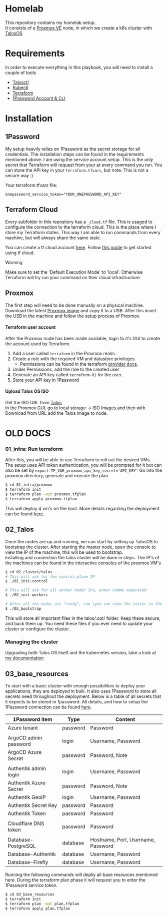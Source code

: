 # Homelab
This repository contains my homelab setup.  
It consists of a [Proxmox VE](https://www.proxmox.com/en/proxmox-ve) node, in which we create a k8s cluster with [TalosOS](talos.dev)

# Requirements
In order to execute everything in this playbook, you will need to install a couple of tools
- [Talosctl](https://www.talos.dev/v1.6/introduction/getting-started/#talosctl)
- [Kubectl](https://kubernetes.io/docs/tasks/tools/#kubectl)
- [Terraform](https://developer.hashicorp.com/terraform/install)
- [1Password Account & CLI](https://developer.1password.com/docs/cli/)

# Installation
## 1Password
My setup heavily relies on 1Password as the secret storage for all credentials. The installation steps can be found in the requirements mentioned above. I am using the service account setup. This is the only secret that Terraform will request from your at every command you run. 
You can store the API key in your `terraform.tfvars`, but note. This is not a secure way :) 

Your terraform.tfvars file:
```
onepassword_service_token="YOUR_ONEPASSWORD_API_KEY"
```

## Terraform Cloud
Every subfolder in this repository has a `_cloud.tf` file. This is usaged to configure the connection to the terraform cloud. This is the place where I store my Terraform states. This way I am able to run commands from every machine, but will always share the same state. 

You can create a tf cloud account [here](https://app.terraform.io/session). Follow [this guide](https://developer.hashicorp.com/terraform/tutorials/cloud-get-started) to get started using tf cloud. 

> [!WARNING]  
> Make sure to set the 'Default Execution Mode' to 'local'. Otherwise Terraform will try run your command on their cloud infrastructure. 

## Proxmox
The first step will need to be done manually on a physical machine.  
Download the latest [Proxmox image](https://www.proxmox.com/en/downloads/category/iso-images-pve) and copy it to a USB. After this insert the USB in the machine and follow the setup process of Proxmox.  

#### Terraform user account
After the Proxmox node has been made available, login to it's GUI to create the account used by Terraform.
1. Add a user called `terraform` in the Proxmox realm.
2. Create a role with the required VM and datastore privileges.
   - Permissions can be found in the terraform [provider docs](https://registry.terraform.io/providers/Telmate/proxmox/latest/docs).
3. Under Permissions, add the role to the created user
4. Generate an API key called `terraform-01` for the user.
5. Store your API key in 1Password

#### Upload Talos OS ISO 
Get the ISO URL from [Talos](https://github.com/siderolabs/talos/releases)  
In the Proxmox GUI, go to local storage -> ISO Images and then with Download from URL add the Talos image to node.


# OLD DOCS
### 01_infra: Run terraform
After this, you will be able to use Terraform to roll out the desired VMs.  
The setup uses API token authentication, you will be prompted for it but can also be set by `export TF_VAR_proxmox_api_key_secret='API_KEY'`
Go into the proxmox directory, generate and execute the plan  
```bash
$ cd 01_infra/proxmox
$ terraform init
$ terraform plan -out proxmox.tfplan
$ terraform apply proxmox.tfplan 
```

This will deploy 4 vm's on the host. More details regarding the deployment can be found [here](01_infra/README.md).

## 02_Talos
Once the nodes are up and running, we can start by setting up TalosOS to bootstrap the cluster.
After starting the master node, open the console to view the IP of the machine, this will be used to bootstrap.  
Installing and connection the talos cluster will be done in steps. The IP's of the machines can be found in the interactive consoles of the proxmox VM's
 ```bash
$ cd 02_cluster/talos
# This will ask for the control-plane IP
$ ./01_init-control

# This will ask for all worker noder IPs, enter comma seperated
$ ./02_init-workers

# After all the nodes are "ready", run (you can view the status in the Proxmox console window)
$ ./03_bootstrap
```

This will store all important files in the talos/.out/ folder. Keep these secure, and back them up. You need these files if you ever need to update your cluster or configure the cluster. 

### Managing the cluster
Upgrading both Talos OS itself and the kubernetes version, take a look at [my documentation](02_cluster/README.md)

## 03_base_resources
To start with a basic cluster with enough possibilities to deploy your applications, they are deployed in bulk. It also uses 1Password to store all secrets need throughout the deployment. 
Below is a table of all secrets that it expects to be stored in 1password. All details, and how to setup the 1Password connection can be found [here](03_base_resources/README.md).

| 1Password item         | Type      | Content            |
|------------------------|-----------|--------------------|
| Azure tenant           | password  | Password           |
||||
| ArgoCD admin password  | login     | Username, Password |
| ArgoCD Azure Secret    | password  | Password, Note     |
||||
| Authentik admin login  | login     | Username, Password |
| Authentik Azure Secret | password  | Password, Note     |
| Authentik GeoIP        | login     | Username, Password |
| Authentik Secret Key   | password  | Password           |
| Authentik Token        | password  | Password           |
||||
| Cloudflare DNS token   | password  | Password           |
||||
| Database-PostgreSQL    | database  | Hostname, Port, Username, Password     |
| Database-Authentik     | database  | Username, Password |
| Database-Firefly       | database  | Username, Password |


Running the following commands will depliy all base resources mentioned here. During the terraform plan phase it will request you to enter the 1Password service token.

```bash
$ cd 03_base_resources
$ terraform init
$ terraform plan -out plan.tfplan
$ terraform apply plan.tfplan 
```
